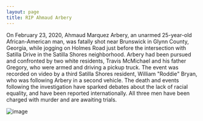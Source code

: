 ```yaml
---
layout: page
title: RIP Ahmaud Arbery
---
```


On February 23, 2020, Ahmaud Marquez Arbery, an unarmed 25-year-old African-American man, was fatally shot near Brunswick in Glynn County, Georgia, while jogging on Holmes Road just before the intersection with Satilla Drive in the Satilla Shores neighborhood. Arbery had been pursued and confronted by two white residents, Travis McMichael and his father Gregory, who were armed and driving a pickup truck. The event was recorded on video by a third Satilla Shores resident, William "Roddie" Bryan, who was following Arbery in a second vehicle. The death and events following the investigation have sparked debates about the lack of racial equality, and have been reported internationally. All three men have been charged with murder and are awaiting trials.  
  
![image](https://www.rollingstone.com/wp-content/uploads/2020/05/ahmaud-arbery.jpg)